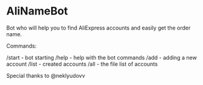 # AliNameBot
Bot who will help you to find AliExpress accounts and easily get the order name.

Commands:

/start - bot starting
/help - help with the bot commands
/add - adding a new account
/list - created accounts
/all - the file list of accounts


Special thanks to @neklyudovv

